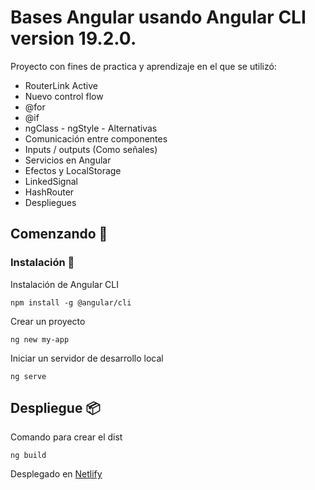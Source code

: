 # Bases Angular usando Angular CLI version 19.2.0.


Proyecto con fines de practica y aprendizaje en el que se utilizó:


* RouterLink Active
* Nuevo control flow
* @for
* @if
* ngClass - ngStyle - Alternativas
* Comunicación entre componentes
* Inputs / outputs (Como señales)
* Servicios en Angular
* Efectos y LocalStorage
* LinkedSignal
* HashRouter
* Despliegues


## Comenzando 🚀


### Instalación 🔧

Instalación de Angular CLI

```
npm install -g @angular/cli
```

Crear un proyecto

```
ng new my-app
```

Iniciar un servidor de desarrollo local

```
ng serve
```

## Despliegue 📦

Comando para crear el dist

```
ng build
```

Desplegado en [Netlify](https://angular-bases-ep.netlify.app/)
